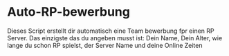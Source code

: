 # Auto-RP-bewerbung
Dieses Script erstellt dir automatisch eine Team bewerbung fpr einen RP Server. Das einzigste das du angeben musst ist: Dein Name, Dein Alter, wie lange du schon RP spielst, der Server Name und deine Online Zeiten
